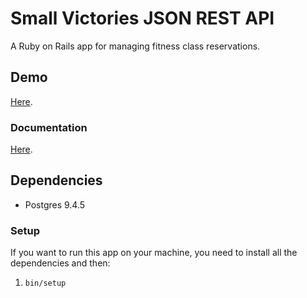 # Small Victories JSON REST API
A Ruby on Rails app for managing fitness class reservations.

## Demo
[Here](https://small-victories-api.herokuapp.com/api/v1/victories).

### Documentation
[Here](https://small-victories-api.herokuapp.com/apidoc).


## Dependencies
- Postgres 9.4.5

### Setup
If you want to run this app on your machine, you need to install all the dependencies and then:

1. `bin/setup`
